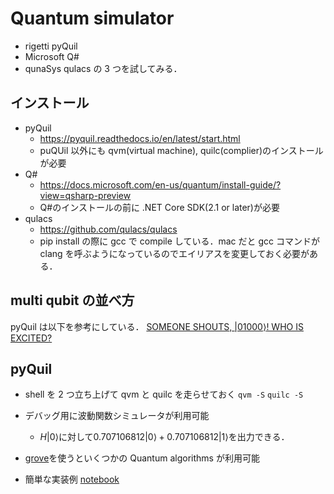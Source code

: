 # Quantum simulator

- rigetti pyQuil
- Microsoft Q#
- qunaSys qulacs
  の 3 つを試してみる．

## インストール

- pyQuil
  - https://pyquil.readthedocs.io/en/latest/start.html
  - puQUil 以外にも qvm(virtual machine), quilc(complier)のインストールが必要
- Q#
  - https://docs.microsoft.com/en-us/quantum/install-guide/?view=qsharp-preview
  - Q#のインストールの前に .NET Core SDK(2.1 or later)が必要
- qulacs
  - https://github.com/qulacs/qulacs
  - pip install の際に gcc で compile している．mac だと gcc コマンドが clang を呼ぶようになっているのでエイリアスを変更しておく必要がある．

## multi qubit の並べ方

pyQuil は以下を参考にしている．
[SOMEONE SHOUTS, $\left|01000\right>$! WHO IS EXCITED?](https://arxiv.org/abs/1711.02086)

## pyQuil

- shell を 2 つ立ち上げて qvm と quilc を走らせておく
  `qvm -S`
  `quilc -S`
- デバッグ用に波動関数シミュレータが利用可能
  - $H \left|0\right>$に対して$0.707106812\left|0\right> +  0.707106812\left|1\right>$を出力できる．
- [grove](https://github.com/rigetti/grove)を使うといくつかの Quantum algorithms が利用可能

- 簡単な実装例 [notebook](https://github.com/kenjikun/survey-notes/src/blob/master/pyquil.ipynb)
